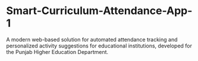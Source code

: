 # Smart-Curriculum-Attendance-App-1
A modern web-based solution for automated attendance tracking and personalized activity suggestions for educational institutions, developed for the Punjab Higher Education Department.
